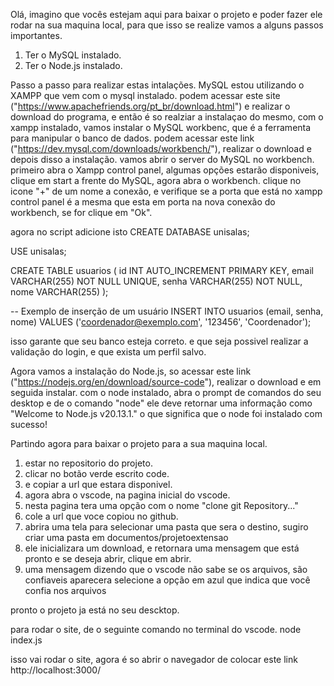 Olá, imagino que vocês estejam aqui para baixar o projeto e poder fazer ele rodar na sua maquina local, para que isso se realize vamos a alguns passos importantes. 
1. Ter o MySQL instalado.
2. Ter o Node.js instalado.



Passo a passo para realizar estas intalações. 
MySQL estou utilizando o XAMPP que vem com o mysql instalado. podem acessar este site ("https://www.apachefriends.org/pt_br/download.html") e realizar o download do programa, e então é so realziar a instalaçao do mesmo,
com o xampp instalado, vamos instalar o MySQL workbenc, que é a ferramenta para manipular o banco de dados. podem acessar este link ("https://dev.mysql.com/downloads/workbench/"), realizar o download e depois disso a instalação.
vamos abrir o server do MySQL no workbench. 
primeiro abra o Xampp control panel, algumas opções estarão disponiveis, clique em start a frente do MySQL, agora abra o workbench. clique no icone "+" de um nome a conexão, e verifique se a porta que está no xampp control panel é a mesma que esta em porta na nova conexão do workbench, se for clique em "Ok".

agora no script adicione isto 
CREATE DATABASE unisalas;

USE unisalas;

CREATE TABLE usuarios (
    id INT AUTO_INCREMENT PRIMARY KEY,
    email VARCHAR(255) NOT NULL UNIQUE,
    senha VARCHAR(255) NOT NULL,
    nome VARCHAR(255)
);

-- Exemplo de inserção de um usuário
INSERT INTO usuarios (email, senha, nome) VALUES ('coordenador@exemplo.com', '123456', 'Coordenador');

isso garante que seu banco esteja correto. e que seja possivel realizar a validação do login, e que exista um perfil salvo. 



Agora vamos a instalação do Node.js, so acessar este link ("https://nodejs.org/en/download/source-code"), realizar o download e em seguida instalar. 
com o node instalado, abra o prompt de comandos do seu desktop e de o comando "node" ele deve retornar uma informação como "Welcome to Node.js v20.13.1." o que significa que o node foi instalado com sucesso!


Partindo agora para baixar o projeto para a sua maquina local. 
1. estar no repositorio do projeto.
2. clicar no botão verde escrito code.
3. e copiar a url que estara disponivel.
4. agora abra o vscode, na pagina inicial do vscode.
5. nesta pagina tera uma opção com o nome "clone git Repository..."
6. cole a url que voce copiou no github.
7. abrira uma tela para selecionar uma pasta que sera o destino, sugiro criar uma pasta em documentos/projetoextensao
8. ele inicializara um download, e retornara uma mensagem que está pronto e se deseja abrir, clique em abrir.
9. uma mensagem dizendo que o vscode não sabe se os arquivos, são confiaveis aparecera selecione a opção em azul que indica que você confia nos arquivos 

pronto o projeto ja está no seu descktop. 

para rodar o site, de o seguinte comando no terminal do vscode. 
node index.js 

isso vai rodar o site, agora é so abrir o navegador de colocar este link http://localhost:3000/
